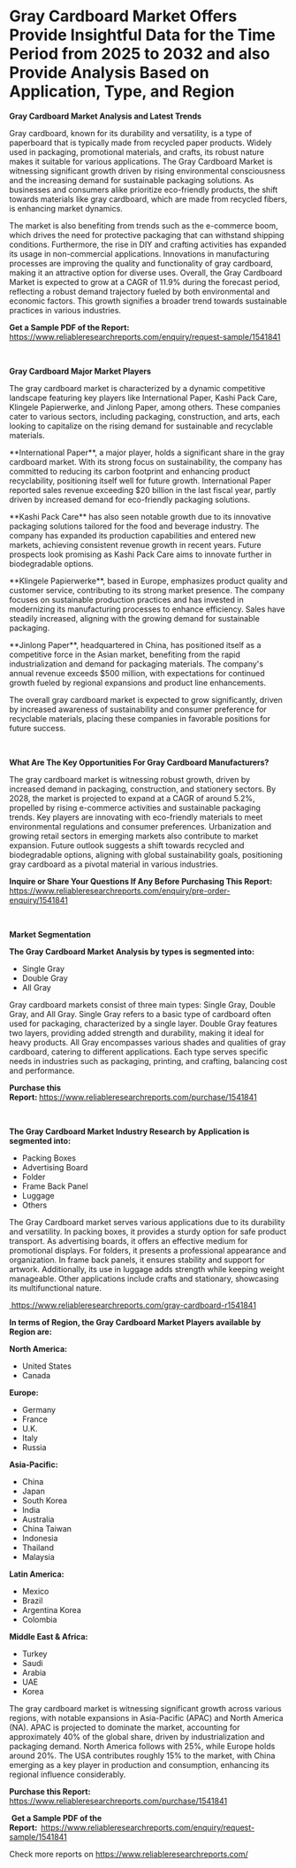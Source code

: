 <p><h1>Gray Cardboard Market Offers Provide Insightful Data for the Time Period from 2025 to 2032 and also Provide Analysis Based on Application, Type, and Region</h1></p><p><strong>Gray Cardboard Market Analysis and Latest Trends</strong></p>
<p><p>Gray cardboard, known for its durability and versatility, is a type of paperboard that is typically made from recycled paper products. Widely used in packaging, promotional materials, and crafts, its robust nature makes it suitable for various applications. The Gray Cardboard Market is witnessing significant growth driven by rising environmental consciousness and the increasing demand for sustainable packaging solutions. As businesses and consumers alike prioritize eco-friendly products, the shift towards materials like gray cardboard, which are made from recycled fibers, is enhancing market dynamics.</p><p>The market is also benefiting from trends such as the e-commerce boom, which drives the need for protective packaging that can withstand shipping conditions. Furthermore, the rise in DIY and crafting activities has expanded its usage in non-commercial applications. Innovations in manufacturing processes are improving the quality and functionality of gray cardboard, making it an attractive option for diverse uses. Overall, the Gray Cardboard Market is expected to grow at a CAGR of 11.9% during the forecast period, reflecting a robust demand trajectory fueled by both environmental and economic factors. This growth signifies a broader trend towards sustainable practices in various industries.</p></p>
<p><strong>Get a Sample PDF of the Report:&nbsp;</strong> <a href="https://www.reliableresearchreports.com/enquiry/request-sample/1541841?utm_campaign=2175&utm_medium=2&utm_source=Github&utm_content=ia&utm_term=30012025&utm_id=gray-cardboard">https://www.reliableresearchreports.com/enquiry/request-sample/1541841</a></p>
<p>&nbsp;</p>
<p><strong>Gray Cardboard Major Market Players</strong></p>
<p><p>The gray cardboard market is characterized by a dynamic competitive landscape featuring key players like International Paper, Kashi Pack Care, Klingele Papierwerke, and Jinlong Paper, among others. These companies cater to various sectors, including packaging, construction, and arts, each looking to capitalize on the rising demand for sustainable and recyclable materials.</p><p>**International Paper**, a major player, holds a significant share in the gray cardboard market. With its strong focus on sustainability, the company has committed to reducing its carbon footprint and enhancing product recyclability, positioning itself well for future growth. International Paper reported sales revenue exceeding $20 billion in the last fiscal year, partly driven by increased demand for eco-friendly packaging solutions.</p><p>**Kashi Pack Care** has also seen notable growth due to its innovative packaging solutions tailored for the food and beverage industry. The company has expanded its production capabilities and entered new markets, achieving consistent revenue growth in recent years. Future prospects look promising as Kashi Pack Care aims to innovate further in biodegradable options.</p><p>**Klingele Papierwerke**, based in Europe, emphasizes product quality and customer service, contributing to its strong market presence. The company focuses on sustainable production practices and has invested in modernizing its manufacturing processes to enhance efficiency. Sales have steadily increased, aligning with the growing demand for sustainable packaging.</p><p>**Jinlong Paper**, headquartered in China, has positioned itself as a competitive force in the Asian market, benefiting from the rapid industrialization and demand for packaging materials. The company's annual revenue exceeds $500 million, with expectations for continued growth fueled by regional expansions and product line enhancements.</p><p>The overall gray cardboard market is expected to grow significantly, driven by increased awareness of sustainability and consumer preference for recyclable materials, placing these companies in favorable positions for future success.</p></p>
<p>&nbsp;</p>
<p><strong>What Are The Key Opportunities For Gray Cardboard Manufacturers?</strong></p>
<p><p>The gray cardboard market is witnessing robust growth, driven by increased demand in packaging, construction, and stationery sectors. By 2028, the market is projected to expand at a CAGR of around 5.2%, propelled by rising e-commerce activities and sustainable packaging trends. Key players are innovating with eco-friendly materials to meet environmental regulations and consumer preferences. Urbanization and growing retail sectors in emerging markets also contribute to market expansion. Future outlook suggests a shift towards recycled and biodegradable options, aligning with global sustainability goals, positioning gray cardboard as a pivotal material in various industries.</p></p>
<p><strong>Inquire or Share Your Questions If Any Before Purchasing This Report:</strong> <a href="https://www.reliableresearchreports.com/enquiry/pre-order-enquiry/1541841?utm_campaign=2175&utm_medium=2&utm_source=Github&utm_content=ia&utm_term=30012025&utm_id=gray-cardboard">https://www.reliableresearchreports.com/enquiry/pre-order-enquiry/1541841</a></p>
<p>&nbsp;</p>
<p><strong>Market Segmentation</strong></p>
<p><strong>The Gray Cardboard Market Analysis by types is segmented into:</strong></p>
<p><ul><li>Single Gray</li><li>Double Gray</li><li>All Gray</li></ul></p>
<p><p>Gray cardboard markets consist of three main types: Single Gray, Double Gray, and All Gray. Single Gray refers to a basic type of cardboard often used for packaging, characterized by a single layer. Double Gray features two layers, providing added strength and durability, making it ideal for heavy products. All Gray encompasses various shades and qualities of gray cardboard, catering to different applications. Each type serves specific needs in industries such as packaging, printing, and crafting, balancing cost and performance.</p></p>
<p><strong>Purchase this Report:&nbsp;</strong><a href="https://www.reliableresearchreports.com/purchase/1541841?utm_campaign=2175&utm_medium=2&utm_source=Github&utm_content=ia&utm_term=30012025&utm_id=gray-cardboard">https://www.reliableresearchreports.com/purchase/1541841</a></p>
<p>&nbsp;</p>
<p><strong>The Gray Cardboard Market Industry Research by Application is segmented into:</strong></p>
<p><ul><li>Packing Boxes</li><li>Advertising Board</li><li>Folder</li><li>Frame Back Panel</li><li>Luggage</li><li>Others</li></ul></p>
<p><p>The Gray Cardboard market serves various applications due to its durability and versatility. In packing boxes, it provides a sturdy option for safe product transport. As advertising boards, it offers an effective medium for promotional displays. For folders, it presents a professional appearance and organization. In frame back panels, it ensures stability and support for artwork. Additionally, its use in luggage adds strength while keeping weight manageable. Other applications include crafts and stationary, showcasing its multifunctional nature.</p></p>
<p><a href="https://www.reliableresearchreports.com/gray-cardboard-r1541841?utm_campaign=2175&utm_medium=2&utm_source=Github&utm_content=ia&utm_term=30012025&utm_id=gray-cardboard">&nbsp;https://www.reliableresearchreports.com/gray-cardboard-r1541841</a></p>
<p><strong>In terms of Region, the Gray Cardboard Market Players available by Region are:</strong></p>
<p>
    <p> <strong> North America: </strong>
        <ul>
            <li>United States</li>
            <li>Canada</li>
        </ul>
        </p> 
    <p> <strong> Europe: </strong>
        <ul>
            <li>Germany</li>
            <li>France</li>
            <li>U.K.</li>
            <li>Italy</li>
            <li>Russia</li>
        </ul>
        </p> 
    <p> <strong> Asia-Pacific: </strong>
        <ul>
            <li>China</li>
            <li>Japan</li>
            <li>South Korea</li>
            <li>India</li>
            <li>Australia</li>
            <li>China Taiwan</li>
            <li>Indonesia</li>
            <li>Thailand</li>
            <li>Malaysia</li>
        </ul>
        </p> 
    <p> <strong> Latin America: </strong>
        <ul>
            <li>Mexico</li>
            <li>Brazil</li>
            <li>Argentina Korea</li>
            <li>Colombia</li>
        </ul>
        </p> 
    <p> <strong> Middle East & Africa: </strong>
        <ul>
            <li>Turkey</li>
            <li>Saudi</li>
            <li>Arabia</li>
            <li>UAE</li>
            <li>Korea</li>
        </ul>
    </p>
    </p>
<p><p>The gray cardboard market is witnessing significant growth across various regions, with notable expansions in Asia-Pacific (APAC) and North America (NA). APAC is projected to dominate the market, accounting for approximately 40% of the global share, driven by industrialization and packaging demand. North America follows with 25%, while Europe holds around 20%. The USA contributes roughly 15% to the market, with China emerging as a key player in production and consumption, enhancing its regional influence considerably.</p></p>
<p><strong>Purchase this Report: </strong><a href="https://www.reliableresearchreports.com/purchase/1541841?utm_campaign=2175&utm_medium=2&utm_source=Github&utm_content=ia&utm_term=30012025&utm_id=gray-cardboard">https://www.reliableresearchreports.com/purchase/1541841</a></p>
<p>&nbsp;<strong>Get a Sample PDF of the Report:&nbsp;&nbsp;</strong><a href="https://www.reliableresearchreports.com/enquiry/request-sample/1541841?utm_campaign=2175&utm_medium=2&utm_source=Github&utm_content=ia&utm_term=30012025&utm_id=gray-cardboard">https://www.reliableresearchreports.com/enquiry/request-sample/1541841</a></p>
<p><strong></strong></p>
<p>Check more reports on <a href="https://www.reliableresearchreports.com/?utm_campaign=2175&utm_medium=2&utm_source=Github&utm_content=ia&utm_term=30012025&utm_id=gray-cardboard">https://www.reliableresearchreports.com/</a></p>